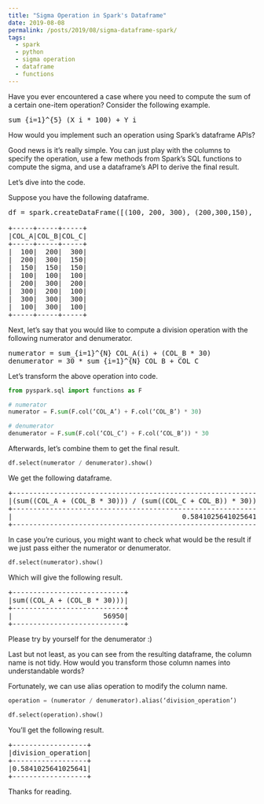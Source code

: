 ```yaml
---
title: "Sigma Operation in Spark's Dataframe"
date: 2019-08-08
permalink: /posts/2019/08/sigma-dataframe-spark/
tags:
  - spark
  - python
  - sigma operation
  - dataframe
  - functions
---
```


Have you ever encountered a case where you need to compute the sum of a certain one-item operation? Consider the following example.

<pre>
sum_{i=1}^{5} (X_i * 100) + Y_i
</pre>

How would you implement such an operation using Spark’s dataframe APIs?

Good news is it’s really simple. You can just play with the columns to specify the operation, use a few methods from Spark’s SQL functions to compute the sigma, and use a dataframe’s API to derive the final result.

Let’s dive into the code.

Suppose you have the following dataframe.

<pre>
df = spark.createDataFrame([(100, 200, 300), (200,300,150), (150,150,150), (100,100,100), (200,300,200), (300,200,100), (300,300,300), (100,300,100)], [‘COL_A’, ‘COL_B’, ‘COL_C’])

+-----+-----+-----+
|COL_A|COL_B|COL_C|
+-----+-----+-----+
|  100|  200|  300|
|  200|  300|  150|
|  150|  150|  150|
|  100|  100|  100|
|  200|  300|  200|
|  300|  200|  100|
|  300|  300|  300|
|  100|  300|  100|
+-----+-----+-----+
</pre>

Next, let’s say that you would like to compute a division operation with the following numerator and denumerator.

<pre>
numerator = sum_{i=1}^{N} COL_A(i) + (COL_B * 30)
denumerator = 30 * sum_{i=1}^{N} COL_B + COL_C
</pre>

Let’s transform the above operation into code.

```python
from pyspark.sql import functions as F

# numerator
numerator = F.sum(F.col(‘COL_A’) + F.col(‘COL_B’) * 30)

# denumerator
denumerator = F.sum(F.col(‘COL_C’) + F.col(‘COL_B’)) * 30
```

Afterwards, let’s combine them to get the final result.

```python
df.select(numerator / denumerator).show()
```

We get the following dataframe.

<pre>
+-----------------------------------------------------------+
|(sum((COL_A + (COL_B * 30))) / (sum((COL_C + COL_B)) * 30))|
+-----------------------------------------------------------+
|                                         0.5841025641025641|
+-----------------------------------------------------------+
</pre>

In case you’re curious, you might want to check what would be the result if we just pass either the numerator or denumerator.

```python
df.select(numerator).show()
```

Which will give the following result.

<pre>
+---------------------------+
|sum((COL_A + (COL_B * 30)))|
+---------------------------+
|                      56950|
+---------------------------+
</pre>

Please try by yourself for the denumerator :)

Last but not least, as you can see from the resulting dataframe, the column name is not tidy. How would you transform those column names into understandable words?

Fortunately, we can use alias operation to modify the column name.

```python
operation = (numerator / denumerator).alias(‘division_operation’)

df.select(operation).show()
```

You’ll get the following result.

<pre>
+------------------+
|division_operation|
+------------------+
|0.5841025641025641|
+------------------+
</pre>

Thanks for reading.
